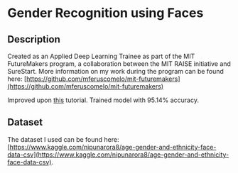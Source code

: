 # Gender Recognition using Faces

## Description
Created as an Applied Deep Learning Trainee as part of the MIT FutureMakers program, a collaboration between the MIT RAISE initiative and SureStart. More information on my work during the program can be found here: [https://github.com/mferuscomelo/mit-futuremakers](https://github.com/mferuscomelo/mit-futuremakers)

Improved upon [this](https://www.kaggle.com/thanaphatj/gender-classification-of-facial-images-cnn) tutorial. Trained model with 95.14% accuracy.

## Dataset
The dataset I used can be found here: [https://www.kaggle.com/nipunarora8/age-gender-and-ethnicity-face-data-csv](https://www.kaggle.com/nipunarora8/age-gender-and-ethnicity-face-data-csv).